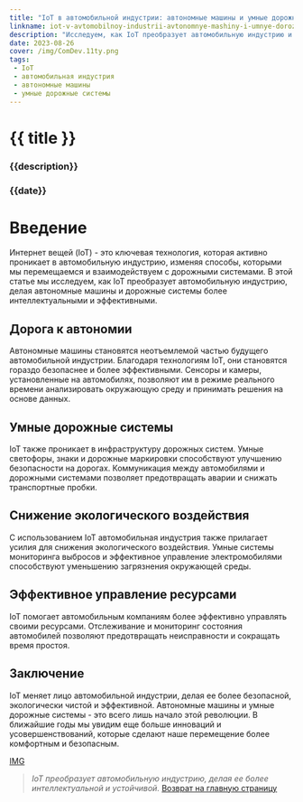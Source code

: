 ```yaml
---
title: "IoT в автомобильной индустрии: автономные машины и умные дорожные системы"
linkname: iot-v-avtomobilnoy-industrii-avtonomnye-mashiny-i-umnye-dorozhnye-sistemy
description: "Исследуем, как IoT преобразует автомобильную индустрию и делает автономные машины и дорожные системы более интеллектуальными."
date: 2023-08-26
cover: /img/ComDev.11ty.png
tags:
 - IoT
 - автомобильная индустрия
 - автономные машины
 - умные дорожные системы
---
```

# {{ title }}
### {{description}}
### {{date}}

# Введение

Интернет вещей (IoT) - это ключевая технология, которая активно проникает в автомобильную индустрию, изменяя способы, которыми мы перемещаемся и взаимодействуем с дорожными системами. В этой статье мы исследуем, как IoT преобразует автомобильную индустрию, делая автономные машины и дорожные системы более интеллектуальными и эффективными.

## Дорога к автономии

Автономные машины становятся неотъемлемой частью будущего автомобильной индустрии. Благодаря технологиям IoT, они становятся гораздо безопаснее и более эффективными. Сенсоры и камеры, установленные на автомобилях, позволяют им в режиме реального времени анализировать окружающую среду и принимать решения на основе данных.

## Умные дорожные системы

IoT также проникает в инфраструктуру дорожных систем. Умные светофоры, знаки и дорожные маркировки способствуют улучшению безопасности на дорогах. Коммуникация между автомобилями и дорожными системами позволяет предотвращать аварии и снижать транспортные пробки.

## Снижение экологического воздействия

С использованием IoT автомобильная индустрия также прилагает усилия для снижения экологического воздействия. Умные системы мониторинга выбросов и эффективное управление электромобилями способствуют уменьшению загрязнения окружающей среды.

## Эффективное управление ресурсами

IoT помогает автомобильным компаниям более эффективно управлять своими ресурсами. Отслеживание и мониторинг состояния автомобилей позволяют предотвращать неисправности и сокращать время простоя.

## Заключение

IoT меняет лицо автомобильной индустрии, делая ее более безопасной, экологически чистой и эффективной. Автономные машины и умные дорожные системы - это всего лишь начало этой революции. В ближайшие годы мы увидим еще больше инноваций и усовершенствований, которые сделают наше перемещение более комфортным и безопасным.

[IMG](/)
> *IoT преобразует автомобильную индустрию, делая ее более интеллектуальной и устойчивой.*
[Возврат на главную страницу](/)